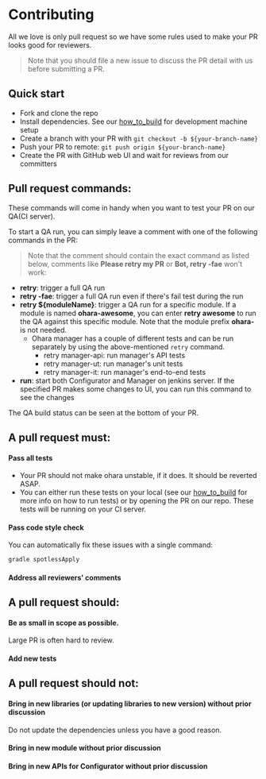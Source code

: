 # Contributing

All we love is only pull request so we have some rules used to make your PR looks good for reviewers.

> Note that you should file a new issue to discuss the PR detail with us before submitting a PR.

## Quick start

- Fork and clone the repo
- Install dependencies. See our [how_to_build](how_to_build.md#gradle-commands) for development machine setup
- Create a branch with your PR with `git checkout -b ${your-branch-name}`
- Push your PR to remote: `git push origin ${your-branch-name}`
- Create the PR with GitHub web UI and wait for reviews from our committers

## Pull request commands:

These commands will come in handy when you want to test your PR on our QA(CI server).

To start a QA run, you can simply leave a comment with one of the following commands in the PR:

> Note that the comment should contain the exact command as listed below, comments like **Please retry my PR** or **Bot, retry -fae** won't work:

- **retry**: trigger a full QA run
- **retry -fae**: trigger a full QA run even if there's fail test during the run
- **retry \${moduleName}**: trigger a QA run for a specific module. If a module is named **ohara-awesome**, you can enter **retry awesome** to run the QA against this specific module. Note that the module prefix **ohara-** is not needed.
  - Ohara manager has a couple of different tests and can be run separately by using the above-mentioned `retry` command.  
    - retry manager-api: run manager's API tests
    - retry manager-ut: run manager's unit tests
    - retry manager-it: run manager's end-to-end tests 
- **run**: start both Configurator and Manager on jenkins server. If the specified PR makes some changes to UI, you can run this command to see the changes

The QA build status can be seen at the bottom of your PR.

## A pull request must:

#### Pass all tests

- Your PR should not make ohara unstable, if it does. It should be reverted ASAP.
- You can either run these tests on your local (see our [how_to_build](how_to_build.md) for more info on how to run tests) or by opening the PR on our repo. These tests will be running on your CI server.

#### Pass code style check

You can automatically fix these issues with a single command:

```sh
gradle spotlessApply
```

#### Address all reviewers' comments

## A pull request should:

#### Be as small in scope as possible.

Large PR is often hard to review.

#### Add new tests

## A pull request should not:

#### Bring in new libraries (or updating libraries to new version) without prior discussion

Do not update the dependencies unless you have a good reason.

#### Bring in new module without prior discussion

#### Bring in new APIs for Configurator without prior discussion
